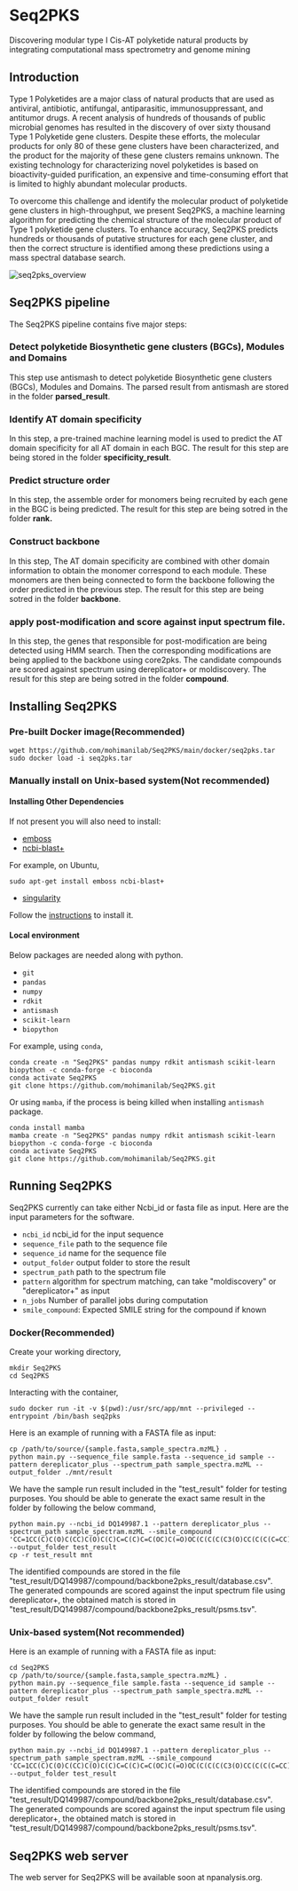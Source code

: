 # Seq2PKS

Discovering modular type I Cis-AT polyketide natural products by integrating computational mass spectrometry and genome mining

## Introduction

Type 1 Polyketides are a major class of natural products that are used as antiviral, antibiotic, antifungal, antiparasitic, immunosuppressant, and antitumor drugs. A recent analysis of hundreds of thousands of public microbial genomes has resulted in the discovery of over sixty thousand Type 1 Polyketide gene clusters. Despite these efforts, the molecular products for only 80 of these gene clusters have been characterized, and the product for the majority of these gene clusters remains unknown. The existing technology for characterizing novel polyketides is based on bioactivity-guided purification, an expensive and time-consuming effort that is limited to highly abundant molecular products. 

To overcome this challenge and identify the molecular product of polyketide gene clusters in high-throughput, we present Seq2PKS, a machine learning algorithm for predicting the chemical structure of the molecular product of Type 1 polyketide gene clusters. To enhance accuracy, Seq2PKS predicts hundreds or thousands of putative structures for each gene cluster, and then the correct structure is identified among these predictions using a mass spectral database search. 

![seq2pks_overview](images\seq2pks_overview.png)

## Seq2PKS pipeline

The Seq2PKS pipeline contains five major steps:

### Detect polyketide Biosynthetic gene clusters (BGCs), Modules and Domains

This step use antismash to detect polyketide Biosynthetic gene clusters (BGCs), Modules and Domains. The parsed result from antismash are stored in the folder **parsed_result**.

### Identify AT domain specificity 

In this step, a pre-trained machine learning model is used to predict the AT domain specificity for all AT domain in each BGC. The result for this step are being stored in the folder **specificity_result**.

### Predict structure order

In this step, the assemble order for monomers being recruited by each gene in the BGC is being predicted. The result for this step are being sotred in the folder **rank.**

### Construct backbone

In this step, The AT domain specificity are combined with other domain information to obtain the monomer correspond to each module. These monomers are then being connected to form the backbone following the order predicted in the previous step. The result for this step are being sotred in the folder **backbone**.

### apply post-modification and score against input spectrum file. 

In this step, the genes that responsible for post-modification are being detected using HMM search. Then the corresponding modifications are being applied to the backbone using core2pks. The candidate compounds are scored against spectrum using dereplicator+ or moldiscovery. The result for this step are being sotred in the folder **compound**.

## Installing Seq2PKS

### Pre-built Docker image(Recommended)

```
wget https://github.com/mohimanilab/Seq2PKS/main/docker/seq2pks.tar
sudo docker load -i seq2pks.tar
```

### Manually install on Unix-based system(Not recommended)

#### Installing Other Dependencies

If not present you will also need to install:

- [emboss](https://emboss.sourceforge.net/)
- [ncbi-blast+](https://blast.ncbi.nlm.nih.gov/doc/blast-help/downloadblastdata.html#downloadblastdata)

For example, on Ubuntu,

```
sudo apt-get install emboss ncbi-blast+
```

- [singularity](https://github.com/sylabs/singularity/releases)

Follow the [instructions](https://docs.sylabs.io/guides/4.0/user-guide/quick_start.html) to install it.

#### Local environment

Below packages are needed along with python.

* `git`
* `pandas`
* `numpy`
* `rdkit`
* `antismash`
* `scikit-learn`
* `biopython`

For example, using `conda`,

```
conda create -n "Seq2PKS" pandas numpy rdkit antismash scikit-learn biopython -c conda-forge -c bioconda
conda activate Seq2PKS
git clone https://github.com/mohimanilab/Seq2PKS.git
```

Or using `mamba`, if the process is being killed when installing `antismash` package.

```
conda install mamba
mamba create -n "Seq2PKS" pandas numpy rdkit antismash scikit-learn biopython -c conda-forge -c bioconda
conda activate Seq2PKS
git clone https://github.com/mohimanilab/Seq2PKS.git
```

## Running Seq2PKS

Seq2PKS currently can take either Ncbi_id or fasta file as input. Here are the input parameters for the software.

* `ncbi_id` ncbi_id for the input sequence
* `sequence_file` path to the sequence file
* `sequence_id` name for the sequence file
* `output_folder` output folder to store the result
* `spectrum_path` path to the spectrum file
* `pattern` algorithm for spectrum matching, can take "moldiscovery" or "dereplicator+" as input
* `n_jobs` Number of parallel jobs during computation
* `smile_compound`: Expected SMILE string for the compound if known

### Docker(Recommended)

Create your working directory,

```
mkdir Seq2PKS
cd Seq2PKS
```

Interacting with the container,

```
sudo docker run -it -v $(pwd):/usr/src/app/mnt --privileged --entrypoint /bin/bash seq2pks
```

Here is an example of running with a FASTA file as input:

```
cp /path/to/source/{sample.fasta,sample_spectra.mzML} .
python main.py --sequence_file sample.fasta --sequence_id sample --pattern dereplicator_plus --spectrum_path sample_spectra.mzML --output_folder ./mnt/result
```

We have the sample run result included in the "test_result" folder for testing purposes. You should be able to generate the exact same result in the folder by following the below command,

```
python main.py --ncbi_id DQ149987.1 --pattern dereplicator_plus --spectrum_path sample_spectram.mzML --smile_compound 'CC=1CC(C)C(O)C(CC)C(O)C(C)C=C(C)C=C(OC)C(=O)OC(C(C(C(C3(O)CC(C(C(C=CC)O3)C)OC2OC(C(OC(=O)N)C(O)C2)C)C)O)C)C(C=CC=1)OC' --output_folder test_result
cp -r test_result mnt
```

The identified compounds are stored in the file "test_result/DQ149987/compound/backbone2pks_result/database.csv". 
The generated compounds are scored against the input spectrum file using dereplicator+, the obtained match is stored in "test_result/DQ149987/compound/backbone2pks_result/psms.tsv".

### Unix-based system(Not recommended)

Here is an example of running with a FASTA file as input:

```
cd Seq2PKS
cp /path/to/source/{sample.fasta,sample_spectra.mzML} .
python main.py --sequence_file sample.fasta --sequence_id sample --pattern dereplicator_plus --spectrum_path sample_spectra.mzML --output_folder result
```

We have the sample run result included in the "test_result" folder for testing purposes. You should be able to generate the exact same result in the folder by following the below command,

```
python main.py --ncbi_id DQ149987.1 --pattern dereplicator_plus --spectrum_path sample_spectram.mzML --smile_compound 'CC=1CC(C)C(O)C(CC)C(O)C(C)C=C(C)C=C(OC)C(=O)OC(C(C(C(C3(O)CC(C(C(C=CC)O3)C)OC2OC(C(OC(=O)N)C(O)C2)C)C)O)C)C(C=CC=1)OC' --output_folder test_result
```

The identified compounds are stored in the file "test_result/DQ149987/compound/backbone2pks_result/database.csv". 
The generated compounds are scored against the input spectrum file using dereplicator+, the obtained match is stored in "test_result/DQ149987/compound/backbone2pks_result/psms.tsv".

## Seq2PKS web server

The web server for Seq2PKS will be available soon at npanalysis.org.
